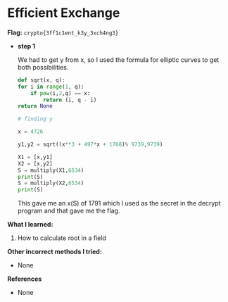 # Efficient Exchange

**Flag:** `crypto{3ff1c1ent_k3y_3xch4ng3}`

- **step 1**

    We had to get y from x, so I used the formula for elliptic curves to get both possibilities.

    ```python
    def sqrt(x, q):
    for i in range(1, q):
        if pow(i,2,q) == x:
            return (i, q - i)
    return None

    # finding y

    x = 4726

    y1,y2 = sqrt((x**3 + 497*x + 1768)% 9739,9739) 

    X1 = [x,y1]
    X2 = [x,y2]
    S = multiply(X1,6534)
    print(S)
    S = multiply(X2,6534)
    print(S)
    ``` 

    This gave me an x(S) of 1791 which I used as the secret in the decrypt program and that gave me the flag.

**What I learned:**

1. How to calculate root in a field

**Other incorrect methods I tried:**

- None

**References**

- None